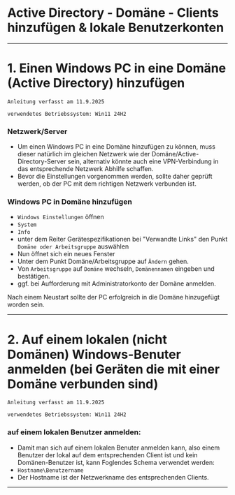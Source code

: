 # Active Directory - Domäne - Clients hinzufügen & lokale Benutzerkonten


-----------------------------------------------------------------------------

# 1. Einen Windows PC in eine Domäne (Active Directory) hinzufügen

`Anleitung verfasst am 11.9.2025`

`verwendetes Betriebssystem: Win11 24H2`

### Netzwerk/Server
- Um einen Windows PC in eine Domäne hinzufügen zu können, muss dieser natürlich im gleichen Netzwerk wie der Domäne/Active-Directory-Server sein, alternativ könnte auch eine VPN-Verbindung in das entsprechende Netzwerk Abhilfe schaffen.
- Bevor die Einstellungen vorgenommen werden, sollte daher geprüft werden, ob der PC mit dem richtigen Netzwerk verbunden ist.


### Windows PC in Domäne hinzufügen
- `Windows Einstellungen` öffnen
- `System`
- `Info`
- unter dem Reiter Gerätespezifikationen bei "Verwandte Links" den Punkt `Domäne oder Arbeitsgruppe` auswählen
- Nun öffnet sich ein neues Fenster
- Unter dem Punkt Domäne/Arbeitsgruppe auf `Ändern` gehen.
- Von `Arbeitsgruppe` auf `Domäne` wechseln, `Domänennamen` eingeben und bestätigen.
- ggf. bei Aufforderung mit Administratorkonto der Domäne anmelden.


Nach einem Neustart sollte der PC erfolgreich in die Domäne hinzugefügt worden sein.


-----------------------------------------------------------------------------

# 2. Auf einem lokalen (nicht Domänen) Windows-Benuter anmelden (bei Geräten die mit einer Domäne verbunden sind)

`Anleitung verfasst am 11.9.2025`

`verwendetes Betriebssystem: Win11 24H2`


### auf einem lokalen Benutzer anmelden:
- Damit man sich auf einem lokalen Benuter anmelden kann, also einem Benutzer der lokal auf dem entsprechenden Client ist und kein Domänen-Benutzer ist, kann Foglendes Schema verwendet werden:
- `Hostname\Benutzername`
- Der Hostname ist der Netzwerkname des entsprechenden Clients.


-----------------------------------------------------------------------------
